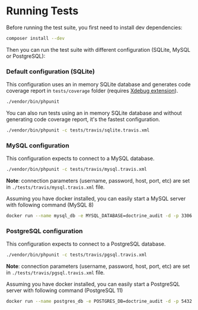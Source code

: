 Running Tests
=============

Before running the test suite, you first need to install dev dependencies:

```bash
composer install --dev
```

Then you can run the test suite with different configuration (SQLite, MySQL or PostgreSQL):

### Default configuration (SQLite)

This configuration uses an in memory SQLite database and generates code coverage report in `tests/coverage` folder (requires [Xdebug extension](https://xdebug.org/docs/install#configure-php)).

```bash
./vendor/bin/phpunit 
```

You can also run tests using an in memory SQLite database and without generating code coverage report, it's the fastest configuration.

```bash
./vendor/bin/phpunit -c tests/travis/sqlite.travis.xml 
```

### MySQL configuration

This configuration expects to connect to a MySQL database.

```bash
./vendor/bin/phpunit -c tests/travis/mysql.travis.xml 
```

**Note**: connection parameters (username, password, host, port, etc) are set in `./tests/travis/mysql.travis.xml` file.

Assuming you have docker installed, you can easily start a MySQL server with following command (MySQL 8)

```bash
docker run --name mysql_db -e MYSQL_DATABASE=doctrine_audit -d -p 3306:3306 mysql --default-authentication-plugin=mysql_native_password
```


### PostgreSQL configuration

This configuration expects to connect to a PostgreSQL database.

```bash
./vendor/bin/phpunit -c tests/travis/pgsql.travis.xml 
```

**Note**: connection parameters (username, password, host, port, etc) are set in `./tests/travis/pgsql.travis.xml` file.

Assuming you have docker installed, you can easily start a PostgreSQL server with following command (PostgreSQL 11)

```bash
docker run --name postgres_db -e POSTGRES_DB=doctrine_audit -d -p 5432:5432 postgres
```
